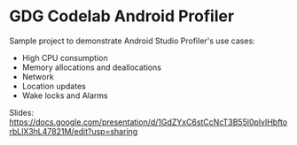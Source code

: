 # GDG Codelab Android Profiler
Sample project to demonstrate Android Studio Profiler's use cases:
 - High CPU consumption
 - Memory allocations and deallocations 
 - Network 
 - Location updates
 - Wake locks and Alarms
 

Slides: https://docs.google.com/presentation/d/1GdZYxC6stCcNcT3B55l0plvIHbftorbLlX3hL47821M/edit?usp=sharing
